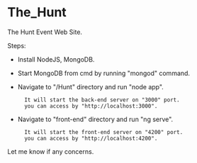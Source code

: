 # The_Hunt

The Hunt Event Web Site.

Steps:
* Install NodeJS, MongoDB.
* Start MongoDB from cmd by running "mongod" command.
* Navigate to "/Hunt" directory and run "node app".

		It will start the back-end server on "3000" port.
		you can access by "http://localhost:3000".

* Navigate to "front-end" directory and run "ng serve".

		It will start the front-end server on "4200" port.
		you can access by "http://localhost:4200".


Let me know if any concerns.
